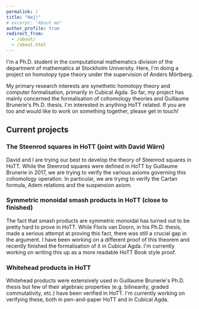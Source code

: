 ```yaml
---
permalink: /
title: "Hej!"
# excerpt: "About me"
author_profile: true
redirect_from: 
  - /about/
  - /about.html
---
```


I'm a Ph.D. student in the computational mathematics division of the
department of mathematics at Stockholm University. Here, I'm doing a project on homotopy type theory under the supervision of Anders Mörtberg.

My primary research interests are synethetic homotopy theory and
computer formalisation, primarily in Cubical Agda. So far, my project
has mainly concerned the formalisation of cohomology theories and
Guillaume Brunerie's Ph.D. thesis. I'm interested in anything HoTT related. If you are too and would like to work on something together, please get in touch!

## Current projects
### The Steenrod squares in HoTT (joint with David Wärn)
David and I are trying our best to develop the theory of Steenrod squares in HoTT. While the Steenrod squares were defined in HoTT by Guillaume Brunerie in 2017, we are trying to verify the various axioms governing this cohomology operation. In particular, we are trying to verify the Cartan formula, Adem relations and the suspension axiom.

### Symmetric monoidal smash products in HoTT (close to finished)
The fact that smash products are symmetric monoidal has turned out to be pretty hard to prove in HoTT. While Floris van Doorn, in his Ph.D. thesis, made a serious attempt at proving this fact, there was still a crucial gap in the argument. I have been working on a different proof of this theorem and recently finished the formalisation of it in Cubical Agda. I'm currently working on writing this up as a more readable HoTT Book style proof.

### Whitehead products in HoTT
Whitehead products were extensively used in Guillaume Brunerie's Ph.D. thesis but few of their algebraic properties (e.g. bilinearity, graded commutativity, etc.) have been verified in HoTT. I'm currently working on verifying these, both in pen-and-paper HoTT and in Cubical Agda.
